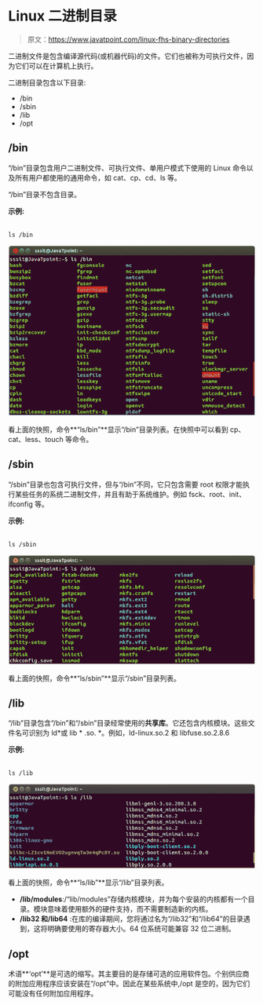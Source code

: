 # Linux 二进制目录

> 原文：<https://www.javatpoint.com/linux-fhs-binary-directories>

二进制文件是包含编译源代码(或机器代码)的文件。它们也被称为可执行文件，因为它们可以在计算机上执行。

二进制目录包含以下目录:

*   /bin
*   /sbin
*   /lib
*   /opt

## /bin

“/bin”目录包含用户二进制文件、可执行文件、单用户模式下使用的 Linux 命令以及所有用户都使用的通用命令，如 cat、cp、cd、ls 等。

“/bin”目录不包含目录。

**示例:**

```

ls /bin

```

![Linux Binary Directories1 ](img/525bb72611c1e0eb22aca8c3e25ab0a3.png)

看上面的快照，命令**“ls/bin”**显示“/bin”目录列表。在快照中可以看到 cp、cat、less、touch 等命令。

## /sbin

“/sbin”目录也包含可执行文件，但与“/bin”不同，它只包含需要 root 权限才能执行某些任务的系统二进制文件，并且有助于系统维护。例如 fsck、root、init、ifconfig 等。

**示例:**

```

ls /sbin

```

![Linux Binary Directories2 ](img/d663d842f8f74b2fcfd175e592f250c0.png)

看上面的快照，命令**“ls/sbin”**显示“/sbin”目录列表。

## /lib

“/lib”目录包含“/bin”和“/sbin”目录经常使用的**共享库**。它还包含内核模块。这些文件名可识别为 ld*或 lib * .so. *。例如，ld-linux.so.2 和 libfuse.so.2.8.6

**示例:**

```

ls /lib

```

![Linux Binary Directories3 ](img/0384cefb5d69fa99f3eba6beed2547c6.png)

看上面的快照，命令**“ls/lib”**显示“/lib”目录列表。

*   **/lib/modules**:/“lib/modules”存储内核模块，并为每个安装的内核都有一个目录。模块意味着使用额外的硬件支持，而不需要制造新的内核。
*   **/lib32 和/lib64** :在库的编译期间，您将通过名为“/lib32”和“/lib64”的目录遇到，这将明确要使用的寄存器大小。64 位系统可能兼容 32 位二进制。

## /opt

术语**‘opt’**是可选的缩写。其主要目的是存储可选的应用软件包。个别供应商的附加应用程序应该安装在“/opt”中。因此在某些系统中,/opt 是空的，因为它们可能没有任何附加应用程序。